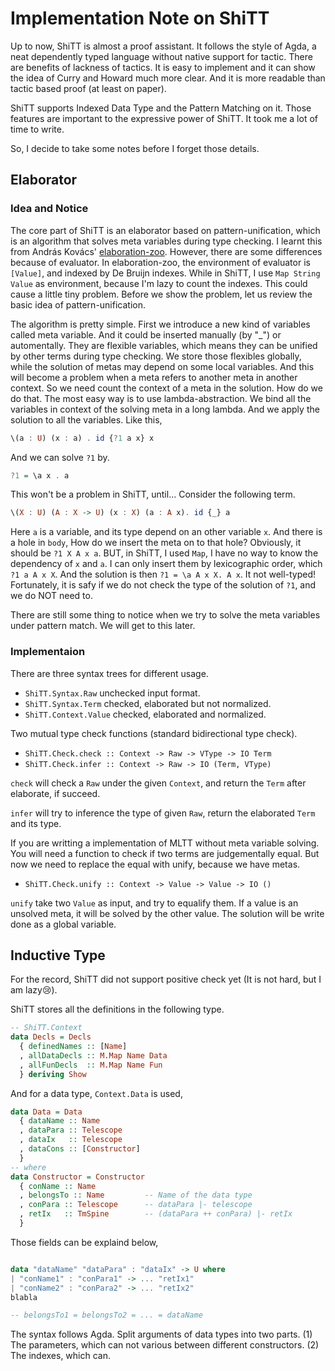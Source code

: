# Implementation Note on ShiTT

Up to now, ShiTT is almost a proof assistant. It follows the style of Agda, a neat dependently typed language without native support for tactic. There are benefits of lackness of tactics. It is easy to implement and it can show the idea of Curry and Howard much more clear. And it is more readable than tactic based proof (at least on paper).

ShiTT supports Indexed Data Type and the Pattern Matching on it. Those features are important to the expressive power of ShiTT. It took me a lot of time to write.

So, I decide to take some notes before I forget those details.

## Elaborator

### Idea and Notice

The core part of ShiTT is an elaborator based on pattern-unification, which is an algorithm that solves meta variables during type checking. I learnt this from András Kovács' [elaboration-zoo](https://github.com/AndrasKovacs/elaboration-zoo). However, there are some differences because of evaluator. In elaboration-zoo, the environment of evaluator is `[Value]`, and indexed by De Bruijn indexes. While in ShiTT, I use `Map String Value` as environment, because I'm lazy to count the indexes. This could cause a little tiny problem. Before we show the problem, let us review the basic idea of pattern-unification.

The algorithm is pretty simple. First we introduce a new kind of variables called meta variable. And it could be inserted manually (by "_") or automentally. They are flexible variables, which means they can be unified by other terms during type checking. We store those flexibles globally, while the solution of metas may depend on some local variables. And this will become a problem when a meta refers to another meta in another context. So we need count the context of a meta in the solution. How do we do that. The most easy way is to use lambda-abstraction. We bind all the variables in context of the solving meta in a long lambda. And we apply the solution to all the variables. Like this,

```haskell
\(a : U) (x : a) . id {?1 a x} x
```

And we can solve `?1` by.

```haskell
?1 = \a x . a
```

This won't be a problem in ShiTT, until...
Consider the following term.

```haskell
\(X : U) (A : X -> U) (x : X) (a : A x). id {_} a
```

Here `a` is a variable, and its type depend on an other variable `x`.
And there is a hole in `body`, How do we insert the meta on to that hole? Obviously, it should be `?1 X A x a`. BUT, in ShiTT, I used `Map`, I have no way to know the dependency of `x` and `a`. I can only insert them by lexicographic order, which `?1 a A x X`. And the solution is then `?1 = \a A x X. A x`. It not well-typed! Fortunately, it is safy if we do not check the type of the solution of `?1`, and we do NOT need to.

There are still some thing to notice when we try to solve the meta variables under pattern match. We will get to this later.

### Implementaion

There are three syntax trees for different usage.

- `ShiTT.Syntax.Raw` unchecked input format.
- `ShiTT.Syntax.Term` checked, elaborated but not normalized.
- `ShiTT.Context.Value` checked, elaborated and normalized.

Two mutual type check functions (standard bidirectional type check).

- `ShiTT.Check.check :: Context -> Raw -> VType -> IO Term`
- `ShiTT.Check.infer :: Context -> Raw -> IO (Term, VType)`

`check` will check a `Raw` under the given `Context`, and return the `Term` after elaborate, if succeed.

`infer` will try to inference the type of given `Raw`, return the elaborated `Term` and its type.

If you are writting a implementation of MLTT without meta variable solving. You will need a function to check if two terms are judgementally equal. But now we need to replace the equal with unify, because we have metas.

- `ShiTT.Check.unify :: Context -> Value -> Value -> IO ()`

`unify` take two `Value` as input, and try to equalify them. If a value is an unsolved meta, it will be solved by the other value. The solution will be write done as a global variable.

## Inductive Type

For the record, ShiTT did not support positive check yet (It is not hard, but I am lazy😢).

ShiTT stores all the definitions in the following type.

```haskell
-- ShiTT.Context
data Decls = Decls 
  { definedNames :: [Name]
  , allDataDecls :: M.Map Name Data
  , allFunDecls  :: M.Map Name Fun
  } deriving Show
```

And for a data type, `Context.Data` is used,

```haskell
data Data = Data 
  { dataName :: Name 
  , dataPara :: Telescope
  , dataIx   :: Telescope
  , dataCons :: [Constructor] 
  }
-- where
data Constructor = Constructor
  { conName :: Name 
  , belongsTo :: Name         -- Name of the data type
  , conPara :: Telescope      -- dataPara |- telescope
  , retIx   :: TmSpine        -- (dataPara ++ conPara) |- retIx
  }
```

Those fields can be explaind below,

```haskell

data "dataName" "dataPara" : "dataIx" -> U where
| "conName1" : "conPara1" -> ... "retIx1"
| "conName2" : "conPara2" -> ... "retIx2"
blabla

-- belongsTo1 = belongsTo2 = ... = dataName
```

The syntax follows Agda. Split arguments of data types into two parts. (1) The parameters, which can not various between different constructors. (2) The indexes, which can.


